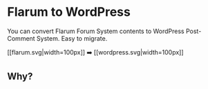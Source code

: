 # Flarum to WordPress

You can convert Flarum Forum System contents to WordPress Post-Comment System. Easy to migrate.


[[flarum.svg|width=100px]] :arrow_right: [[wordpress.svg|width=100px]]

## Why?


